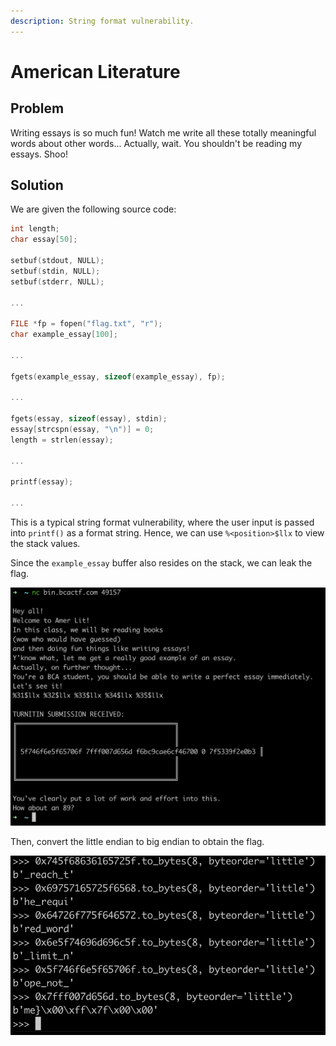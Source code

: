 ```yaml
---
description: String format vulnerability.
---
```


# American Literature

## Problem

Writing essays is so much fun! Watch me write all these totally meaningful words about other words... Actually, wait. You shouldn't be reading my essays. Shoo!

## Solution

We are given the following source code:

```c
int length;
char essay[50];

setbuf(stdout, NULL);
setbuf(stdin, NULL);
setbuf(stderr, NULL);

...

FILE *fp = fopen("flag.txt", "r");
char example_essay[100];

...
	
fgets(example_essay, sizeof(example_essay), fp);

...
	
fgets(essay, sizeof(essay), stdin);
essay[strcspn(essay, "\n")] = 0;
length = strlen(essay);

...
	
printf(essay);

...
```

This is a typical string format vulnerability, where the user input is passed into `printf()` as a format string. Hence, we can use `%<position>$llx` to view the stack values.

Since the `example_essay` buffer also resides on the stack, we can leak the flag.

![](../../.gitbook/assets/ac6d732964e842cfb91e27cdb720e2b3.png)

Then, convert the little endian to big endian to obtain the flag.

![](../../.gitbook/assets/ce8891bbc381450ebeedcbd2b8b0a0a4.png)

